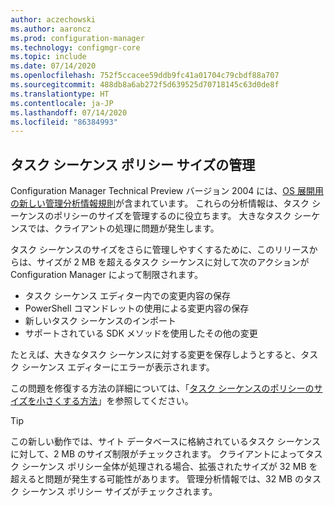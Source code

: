 ```yaml
---
author: aczechowski
ms.author: aaroncz
ms.prod: configuration-manager
ms.technology: configmgr-core
ms.topic: include
ms.date: 07/14/2020
ms.openlocfilehash: 752f5ccacee59ddb9fc41a01704c79cbdf88a707
ms.sourcegitcommit: 488db8a6ab272f5d639525d70718145c63d0de8f
ms.translationtype: HT
ms.contentlocale: ja-JP
ms.lasthandoff: 07/14/2020
ms.locfileid: "86384993"
---
```

## <a name="manage-task-sequence-policy-size"></a><a name="bkmk_tspol"></a> タスク シーケンス ポリシー サイズの管理

<!--6888853-->

Configuration Manager Technical Preview バージョン 2004 には、[OS 展開用の新しい管理分析情報規則](../../technical-preview-2004.md#bkmk_osdmi)が含まれています。 これらの分析情報は、タスク シーケンスのポリシーのサイズを管理するのに役立ちます。 大きなタスク シーケンスでは、クライアントの処理に問題が発生します。

タスク シーケンスのサイズをさらに管理しやすくするために、このリリースからは、サイズが 2 MB を超えるタスク シーケンスに対して次のアクションが Configuration Manager によって制限されます。

- タスク シーケンス エディター内での変更内容の保存
- PowerShell コマンドレットの使用による変更内容の保存
- 新しいタスク シーケンスのインポート
- サポートされている SDK メソッドを使用したその他の変更

たとえば、大きなタスク シーケンスに対する変更を保存しようとすると、タスク シーケンス エディターにエラーが表示されます。

この問題を修復する方法の詳細については、「[タスク シーケンスのポリシーのサイズを小さくする方法](../../technical-preview-2004.md#how-to-reduce-the-size-of-task-sequence-policy)」を参照してください。

> [!TIP]
> この新しい動作では、サイト データベースに格納されているタスク シーケンスに対して、2 MB のサイズ制限がチェックされます。 クライアントによってタスク シーケンス ポリシー全体が処理される場合、拡張されたサイズが 32 MB を超えると問題が発生する可能性があります。 管理分析情報では、32 MB のタスク シーケンス ポリシー サイズがチェックされます。
